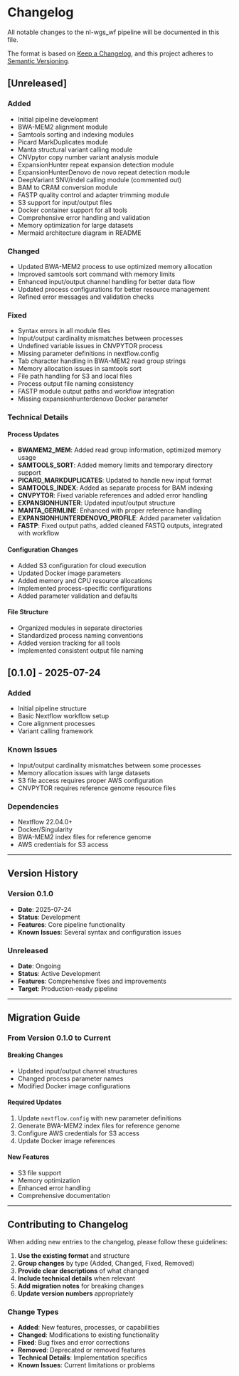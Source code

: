 # Changelog

All notable changes to the nl-wgs_wf pipeline will be documented in this file.

The format is based on [Keep a Changelog](https://keepachangelog.com/en/1.0.0/),
and this project adheres to [Semantic Versioning](https://semver.org/spec/v2.0.0.html).

## [Unreleased]

### Added
- Initial pipeline development
- BWA-MEM2 alignment module
- Samtools sorting and indexing modules
- Picard MarkDuplicates module
- Manta structural variant calling module
- CNVpytor copy number variant analysis module
- ExpansionHunter repeat expansion detection module
- ExpansionHunterDenovo de novo repeat detection module
- DeepVariant SNV/indel calling module (commented out)
- BAM to CRAM conversion module
- FASTP quality control and adapter trimming module
- S3 support for input/output files
- Docker container support for all tools
- Comprehensive error handling and validation
- Memory optimization for large datasets
- Mermaid architecture diagram in README

### Changed
- Updated BWA-MEM2 process to use optimized memory allocation
- Improved samtools sort command with memory limits
- Enhanced input/output channel handling for better data flow
- Updated process configurations for better resource management
- Refined error messages and validation checks

### Fixed
- Syntax errors in all module files
- Input/output cardinality mismatches between processes
- Undefined variable issues in CNVPYTOR process
- Missing parameter definitions in nextflow.config
- Tab character handling in BWA-MEM2 read group strings
- Memory allocation issues in samtools sort
- File path handling for S3 and local files
- Process output file naming consistency
- FASTP module output paths and workflow integration
- Missing expansionhunterdenovo Docker parameter

### Technical Details

#### Process Updates
- **BWAMEM2_MEM**: Added read group information, optimized memory usage
- **SAMTOOLS_SORT**: Added memory limits and temporary directory support
- **PICARD_MARKDUPLICATES**: Updated to handle new input format
- **SAMTOOLS_INDEX**: Added as separate process for BAM indexing
- **CNVPYTOR**: Fixed variable references and added error handling
- **EXPANSIONHUNTER**: Updated input/output structure
- **MANTA_GERMLINE**: Enhanced with proper reference handling
- **EXPANSIONHUNTERDENOVO_PROFILE**: Added parameter validation
- **FASTP**: Fixed output paths, added cleaned FASTQ outputs, integrated with workflow

#### Configuration Changes
- Added S3 configuration for cloud execution
- Updated Docker image parameters
- Added memory and CPU resource allocations
- Implemented process-specific configurations
- Added parameter validation and defaults

#### File Structure
- Organized modules in separate directories
- Standardized process naming conventions
- Added version tracking for all tools
- Implemented consistent output file naming

## [0.1.0] - 2025-07-24

### Added
- Initial pipeline structure
- Basic Nextflow workflow setup
- Core alignment processes
- Variant calling framework

### Known Issues
- Input/output cardinality mismatches between some processes
- Memory allocation issues with large datasets
- S3 file access requires proper AWS configuration
- CNVPYTOR requires reference genome resource files

### Dependencies
- Nextflow 22.04.0+
- Docker/Singularity
- BWA-MEM2 index files for reference genome
- AWS credentials for S3 access

---

## Version History

### Version 0.1.0
- **Date**: 2025-07-24
- **Status**: Development
- **Features**: Core pipeline functionality
- **Known Issues**: Several syntax and configuration issues

### Unreleased
- **Date**: Ongoing
- **Status**: Active Development
- **Features**: Comprehensive fixes and improvements
- **Target**: Production-ready pipeline

---

## Migration Guide

### From Version 0.1.0 to Current

#### Breaking Changes
- Updated input/output channel structures
- Changed process parameter names
- Modified Docker image configurations

#### Required Updates
1. Update `nextflow.config` with new parameter definitions
2. Generate BWA-MEM2 index files for reference genome
3. Configure AWS credentials for S3 access
4. Update Docker image references

#### New Features
- S3 file support
- Memory optimization
- Enhanced error handling
- Comprehensive documentation

---

## Contributing to Changelog

When adding new entries to the changelog, please follow these guidelines:

1. **Use the existing format** and structure
2. **Group changes** by type (Added, Changed, Fixed, Removed)
3. **Provide clear descriptions** of what changed
4. **Include technical details** when relevant
5. **Add migration notes** for breaking changes
6. **Update version numbers** appropriately

### Change Types

- **Added**: New features, processes, or capabilities
- **Changed**: Modifications to existing functionality
- **Fixed**: Bug fixes and error corrections
- **Removed**: Deprecated or removed features
- **Technical Details**: Implementation specifics
- **Known Issues**: Current limitations or problems 